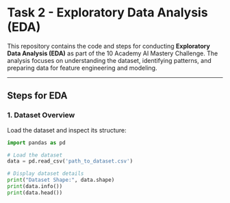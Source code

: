 # **Task 2 - Exploratory Data Analysis (EDA)**

This repository contains the code and steps for conducting **Exploratory Data Analysis (EDA)** as part of the 10 Academy AI Mastery Challenge. The analysis focuses on understanding the dataset, identifying patterns, and preparing data for feature engineering and modeling.

---

## **Steps for EDA**

### **1. Dataset Overview**
Load the dataset and inspect its structure:
```python
import pandas as pd

# Load the dataset
data = pd.read_csv('path_to_dataset.csv')

# Display dataset details
print("Dataset Shape:", data.shape)
print(data.info())
print(data.head())
